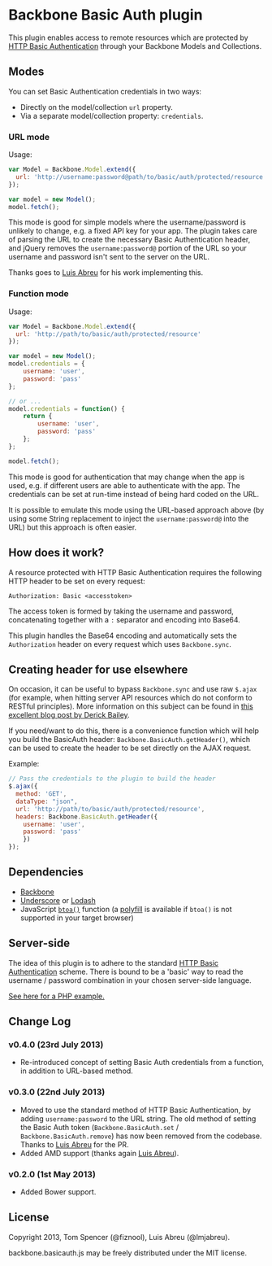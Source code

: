 # Backbone Basic Auth plugin

This plugin enables access to remote resources which are protected by [HTTP Basic Authentication](http://www.ietf.org/rfc/rfc2617.txt) through your Backbone Models and Collections.

## Modes

You can set Basic Authentication credentials in two ways:

 - Directly on the model/collection `url` property.
 - Via a separate model/collection property: `credentials`.

### URL mode

Usage:

``` js
var Model = Backbone.Model.extend({
  url: 'http://username:password@path/to/basic/auth/protected/resource'
});

var model = new Model();
model.fetch();
```

This mode is good for simple models where the username/password is unlikely to change, e.g. a fixed API key for your app. The plugin takes care of parsing the URL to create the necessary Basic Authentication header, and jQuery removes the `username:password@` portion of the URL so your username and password isn't sent to the server on the URL.

Thanks goes to [Luis Abreu](https://github.com/lmjabreu) for his work implementing this.

### Function mode

Usage:

``` js
var Model = Backbone.Model.extend({
  url: 'http://path/to/basic/auth/protected/resource'
});

var model = new Model();
model.credentials = {
	username: 'user',
	password: 'pass'
};

// or ...
model.credentials = function() {
	return {
		username: 'user',
		password: 'pass'
	};
};

model.fetch();
```

This mode is good for authentication that may change when the app is used, e.g. if different users are able to authenticate with the app. The credentials can be set at run-time instead of being hard coded on the URL.

It is possible to emulate this mode using the URL-based approach above (by using some String replacement to inject the `username:password@` into the URL) but this approach is often easier.

## How does it work?

A resource protected with HTTP Basic Authentication requires the following HTTP header to be set on every request:

```
Authorization: Basic <accesstoken>
```

The access token is formed by taking the username and password, concatenating together with a `:` separator and encoding into Base64.

This plugin handles the Base64 encoding and automatically sets the `Authorization` header on every request which uses `Backbone.sync`.

## Creating header for use elsewhere

On occasion, it can be useful to bypass `Backbone.sync` and use raw `$.ajax` (for example, when hitting server API resources which do not conform to RESTful principles). More information on this subject can be found in [this excellent blog post by Derick Bailey](http://lostechies.com/derickbailey/2012/05/04/wrapping-ajax-in-a-thin-command-framework-for-backbone-apps/).

If you need/want to do this, there is a convenience function which will help you build the BasicAuth header: `Backbone.BasicAuth.getHeader()`, which can be used to create the header to be set directly on the AJAX request.

Example:

``` js
// Pass the credentials to the plugin to build the header
$.ajax({
  method: 'GET',
  dataType: "json",
  url: 'http://path/to/basic/auth/protected/resource',
  headers: Backbone.BasicAuth.getHeader({
  	username: 'user',
  	password: 'pass'
	})
});

```

## Dependencies

 - [Backbone](http://backbonejs.org)
 - [Underscore](http://underscorejs.org) or [Lodash](http://lodash.com)
 - JavaScript [`btoa()`](https://developer.mozilla.org/en-US/docs/DOM/window.btoa) function (a [polyfill](https://github.com/davidchambers/Base64.js) is available if `btoa()` is not supported in your target browser)

## Server-side

The idea of this plugin is to adhere to the standard [HTTP Basic Authentication](http://www.ietf.org/rfc/rfc2617.txt) scheme. There is bound to be a 'basic' way to read the username / password combination in your chosen server-side language.

[See here for a PHP example.](http://php.net/manual/en/features.http-auth.php)

## Change Log

### v0.4.0 (23rd July 2013)

- Re-introduced concept of setting Basic Auth credentials from a function, in addition to URL-based method.

### v0.3.0 (22nd July 2013)

 - Moved to use the standard method of HTTP Basic Authentication, by adding `username:password` to the URL string. The old method of setting the Basic Auth token (`Backbone.BasicAuth.set` / `Backbone.BasicAuth.remove`) has now been removed from the codebase. Thanks to [Luis Abreu](https://github.com/lmjabreu) for the PR.
 - Added AMD support (thanks again [Luis Abreu](https://github.com/lmjabreu)).

### v0.2.0 (1st May 2013)

 - Added Bower support.

## License

Copyright 2013, Tom Spencer (@fiznool), Luis Abreu (@lmjabreu).

backbone.basicauth.js may be freely distributed under the MIT license.
